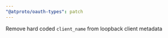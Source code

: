 ```yaml
---
"@atproto/oauth-types": patch
---
```


Remove hard coded `client_name` from loopback client metadata
